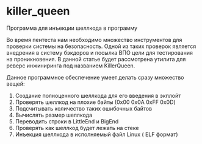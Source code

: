 # killer_queen
Программа для инъекции шеллкода в программу

Во время пентеста нам необходимо множество инструментов для проверки системы на безопасность. Одной из таких проверок является внедрения в систему бэкдоров и посылка ВПО цели для тестирования на проникновения. В данной статье будет рассмотрена утилита для реверс инжиниринга под названием KillerQueen.

Данное программное обеспечение умеет делать сразу множество вещей:

1. Создание полноценного шеллкода для его введения в экплойт
2. Проверять шеллкод на плохие байты (0x00 0x0A 0xFF 0x0D)
3. Подсчитывать количество таких ошибочных байтов
4. Вычислять размер шеллкода
5. Переводить строки в LittleEnd и BigEnd
6. Проверять как шеллкод будет лежать на стеке
7. Инъекция шеллкода в исполняемый файл Linux ( ELF формат)
